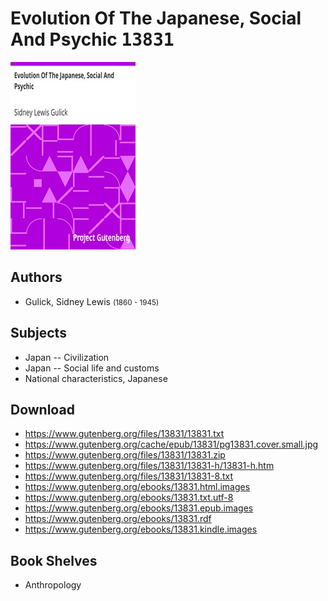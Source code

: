 # Evolution Of The Japanese, Social And Psychic <kbd>13831</kbd>

![](./cover.medium.jpg "")

## Authors


 - Gulick, Sidney Lewis <small>(1860 - 1945)</small>

## Subjects


 - Japan -- Civilization
 - Japan -- Social life and customs
 - National characteristics, Japanese

## Download


 - https://www.gutenberg.org/files/13831/13831.txt
 - https://www.gutenberg.org/cache/epub/13831/pg13831.cover.small.jpg
 - https://www.gutenberg.org/files/13831/13831.zip
 - https://www.gutenberg.org/files/13831/13831-h/13831-h.htm
 - https://www.gutenberg.org/files/13831/13831-8.txt
 - https://www.gutenberg.org/ebooks/13831.html.images
 - https://www.gutenberg.org/ebooks/13831.txt.utf-8
 - https://www.gutenberg.org/ebooks/13831.epub.images
 - https://www.gutenberg.org/ebooks/13831.rdf
 - https://www.gutenberg.org/ebooks/13831.kindle.images

## Book Shelves


 - Anthropology
